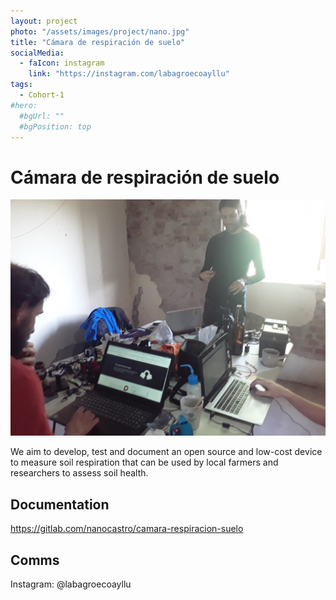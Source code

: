 ```yaml
---
layout: project
photo: "/assets/images/project/nano.jpg"
title: "Cámara de respiración de suelo"
socialMedia:
  - faIcon: instagram
    link: "https://instagram.com/labagroecoayllu"
tags:
  - Cohort-1
#hero:
  #bgUrl: ""
  #bgPosition: top
---
```


# Cámara de respiración de suelo

![Team picture](/assets/images/project/nano.jpg)

We aim to develop, test and document an open source and low-cost device to measure soil respiration that can be used by local farmers and researchers to assess soil health. 

## Documentation

https://gitlab.com/nanocastro/camara-respiracion-suelo

## Comms

Instagram: @labagroecoayllu
